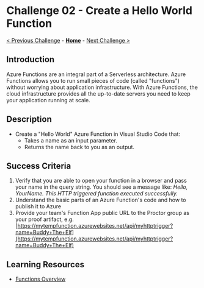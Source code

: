 # Challenge 02 - Create a Hello World Function

[< Previous Challenge](./Challenge-01.md) - **[Home](../README.md)** - [Next Challenge >](./Challenge-03.md)

## Introduction

Azure Functions are an integral part of a Serverless architecture.  Azure Functions allows you to run small pieces of code (called "functions") without worrying about application infrastructure. With Azure Functions, the cloud infrastructure provides all the up-to-date servers you need to keep your application running at scale.

## Description

- Create a "Hello World" Azure Function in Visual Studio Code that:
    - Takes a name as an input parameter.
    - Returns the name back to you as an output.

## Success Criteria

1. Verify that you are able to open your function in a browser and pass your name in the query string.  You should see a message like:
*Hello, YourName. This HTTP triggered function executed successfully.*
1. Understand the basic parts of an Azure Function's code and how to publish it to Azure
1. Provide your team's Function App public URL to the Proctor group as your proof artifact, e.g. [https://mytempfunction.azurewebsites.net/api/myhttptrigger?name=Buddy+The+Elf](https://mytempfunction.azurewebsites.net/api/myhttptrigger?name=Buddy+The+Elf)

## Learning Resources

- [Functions Overview](https://docs.microsoft.com/azure/azure-functions/functions-overview)